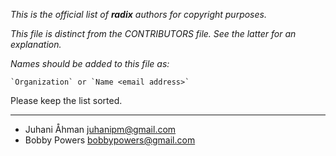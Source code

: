 *This is the official list of **radix** authors for copyright purposes.*

*This file is distinct from the CONTRIBUTORS file. See the latter for an
explanation.*

*Names should be added to this file as:*

	`Organization` or `Name <email address>`

Please keep the list sorted.

* * *

* Juhani Åhman <juhanipm@gmail.com>
* Bobby Powers <bobbypowers@gmail.com>
